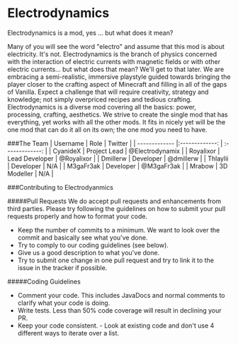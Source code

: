 Electrodynamics
===============

Electrodynamics is a mod, yes ... but what does it mean?

Many of you will see the word "electro" and assume that this mod is about electricity. It's not. Electrodynamics is the branch of physics concerned with the interaction of electric currents with magnetic fields or with other electric currents... but what does that mean? We'll get to that later.
We are embracing a semi-realistic, immersive playstyle guided towards bringing the player closer to the crafting aspect of Minecraft and filling in all of the gaps of Vanilla. Expect a challenge that will require creativity, strategy and knowledge; not simply overpriced recipes and tedious crafting.
Electrodynamics is a diverse mod covering all the basics: power, processing, crafting, aesthetics. We strive to create the single mod that has everything, yet works with all the other mods. It fits in nicely yet will be the one mod that can do it all on its own; the one mod you need to have.

###The Team
| Username        | Role           | Twitter         |
| -------------   |:-------------: | :-------------: |
| CyanideX        | Project Lead   | @Electrodynamix |
| Royalixor       | Lead Developer | @Royalixor      |
| Dmillerw        | Developer      | @dmillerw       |
| Thlaylii        | Developer      | N/A             |
| M3gaFr3ak       | Developer      | @M3gaFr3ak      |
| Mrabow          | 3D Modeller    | N/A             |


###Contributing to Electrodyanmics

#####Pull Requests
We do accept pull requests and enhancements from third parties. Please try following the guidelines on how to submit your pull requests properly and how to format your code.

- Keep the number of commits to a minimum. We want to look over the commit and basically see what you've done.
- Try to comply to our coding guidelines (see below).
- Give us a good description to what you've done.
- Try to submit one change in one pull request and try to link it to the issue in the tracker if possible.

#####Coding Guidelines
- Comment your code. This includes JavaDocs and normal comments to clarify what your code is doing.
- Write tests. Less than 50% code coverage will result in declining your PR.
- Keep your code consistent. - Look at existing code and don't use 4 different ways to iterate over a list.

